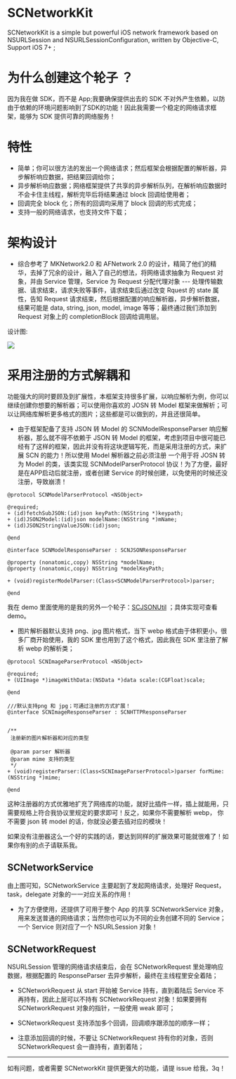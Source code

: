# SCNetworkKit

SCNetworkKit is a simple but powerful iOS network framework based on NSURLSession and NSURLSessionConfiguration, written by Objective-C, Support iOS 7+ ;

# 为什么创建这个轮子 ？

因为我在做 SDK，而不是 App;我要确保提供出去的 SDK 不对外产生依赖，以防由于依赖的环境问题影响到了SDK的功能！因此我需要一个稳定的网络请求框架，能够为 SDK 提供可靠的网络服务！

# 特性

- 简单；你可以很方法的发出一个网络请求；然后框架会根据配置的解析器，异步解析响应数据，把结果回调给你；
- 异步解析响应数据；网络框架提供了共享的异步解析队列，在解析响应数据时不会卡住主线程，解析完毕后将结果通过 block 回调给使用者；
- 回调完全 block 化；所有的回调均采用了 block 回调的形式完成；
- 支持一般的网络请求，也支持文件下载；

# 架构设计

- 综合参考了 MKNetwork2.0 和 AFNetwork 2.0 的设计，精简了他们的精华，去掉了冗余的设计，融入了自己的想法，将网络请求抽象为 Request 对象，并由 Service 管理，Service 为 Request 分配代理对象 --- 处理传输数据、请求结束，请求失败等事件，请求结束后通过改变 Rquest 的 state 属性，告知 Request 请求结束，然后根据配置的响应解析器，异步解析数据，结果可能是 data, string, json, model, image 等等；最终通过我们添加到 Request 对象上的 completionBlock 回调给调用层。

设计图:

<img src="http://debugly.cn/images/SCNetworkKit/SCNetworkKit.png">

# 采用注册的方式解耦和

功能强大的同时要顾及到扩展性，本框架支持很多扩展，以响应解析为例，你可以继续创建你想要的解析器；可以使用你喜欢的 JOSN 转 Model 框架来做解析；可以让网络库解析更多格式的图片；这些都是可以做到的，并且还很简单。

- 由于框架配备了支持 JSON 转 Model 的 SCNModelResponseParser 响应解析器，那么就不得不依赖于 JSON 转 Model 的框架，考虑到项目中很可能已经有了这样的框架，因此并没有将这块逻辑写死，而是采用注册的方式，来扩展 SCN 的能力！所以使用 Model 解析器之前必须注册 一个用于将 JOSN 转为 Model 的类，该类实现 SCNModelParserProtocol 协议！为了方便，最好是在APP启动后就注册，或者创建 Service 的时候创建，以免使用的时候还没注册，导致崩溃！

```
@protocol SCNModelParserProtocol <NSObject>

@required;
+ (id)fetchSubJSON:(id)json keyPath:(NSString *)keypath;
+ (id)JSON2Model:(id)json modelName:(NSString *)mName;
+ (id)JSON2StringValueJSON:(id)json;

@end

@interface SCNModelResponseParser : SCNJSONResponseParser

@property (nonatomic,copy) NSString *modelName;
@property (nonatomic,copy) NSString *modelKeyPath;

+ (void)registerModelParser:(Class<SCNModelParserProtocol>)parser;

@end

```

我在 demo 里面使用的是我的另外一个轮子：[SCJSONUtil](https://github.com/debugly/SCJSONUtil) ；具体实现可查看demo。


- 图片解析器默认支持 png、jpg 图片格式，当下 webp 格式由于体积更小，很多厂商开始使用，我的 SDK 里也用到了这个格式，因此我在 SDK 里注册了解析 webp 的解析类；

```
@protocol SCNImageParserProtocol <NSObject>

@required;
+ (UIImage *)imageWithData:(NSData *)data scale:(CGFloat)scale;

@end

///默认支持png 和 jpg；可通过注册的方式扩展！
@interface SCNImageResponseParser : SCNHTTPResponseParser


/**
 注册新的图片解析器和对应的类型

 @param parser 解析器
 @param mime 支持的类型
 */
+ (void)registerParser:(Class<SCNImageParserProtocol>)parser forMime:(NSString *)mime;

@end

```

这种注册器的方式优雅地扩充了网络库的功能，就好比插件一样，插上就能用，只需要规格上符合我协议里规定的要求即可！反之，如果你不需要解析 webp， 你不需要 json 转 model 的话，你就没必要去插对应的模块！

如果没有注册器这么一个好的实践的话，要达到同样的扩展效果可能就很难了！如果你有别的点子请联系我。

## SCNetworkService

由上图可知，SCNetworkService 主要起到了发起网络请求，处理好 Request，task，delegate 对象的一一对应关系的作用！

- 为了方便使用，还提供了可用于整个 App 的共享 SCNetworkService 对象，用来发送普通的网络请求；当然你也可以为不同的业务创建不同的 Service；一个 Service 则对应了一个 NSURLSession 对象！

## SCNetworkRequest

NSURLSession 管理的网络请求结束后，会在 SCNetworkRequest 里处理响应数据，根据配置的 ResponseParser 去异步解析，最终在主线程里安全着陆；

- SCNetworkRequest 从 start 开始被 Service 持有，直到着陆后 Service 不再持有，因此上层可以不持有 SCNetworkRequest 对象！如果要拥有 SCNetworkRequest 对象的指针，一般使用 weak 即可；

- SCNetworkRequest 支持添加多个回调，回调顺序跟添加的顺序一样；
- 注意添加回调的时候，不要让 SCNetworkRequest 持有你的对象，否则 SCNetworkRequest 会一直持有，直到着陆；

-----------------------------------------

如有问题，或者需要 SCNetworkKit 提供更强大的功能，请提 issue 给我，3q！